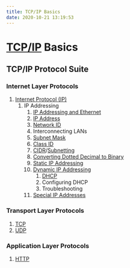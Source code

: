 ```yaml
---
title: TCP/IP Basics
date: 2020-10-21 13:19:53
---
```


# [TCP/IP](20201006074410-tcp_ip_model.md) Basics

## TCP/IP Protocol Suite

### Internet Layer Protocols

1. [Internet Protocol (IP)](2020-10-10--17-59-03Z--internet_protocol.md)
   1. IP Addressing
      1. [IP Addressing and Ethernet](2020-10-22--14-33-28Z--ip_addressing_and_ethernet.md)
      2. [IP Address](2020-10-10--18-03-22Z--ip_address.md)
      3. [Network ID](2020-10-26--12-51-17Z--network_id.md)
      4. Interconnecting LANs
      5. [Subnet Mask](2020-10-26--13-10-55Z--subnet_mask.md)
      6. [Class ID](2020-10-26--13-26-44Z--class_ids.md)
      7. [CIDR](2020-10-26--13-43-51Z--cidr.md)/[Subnetting](2020-10-26--13-45-09Z--subnetting.md)
      8. [Converting Dotted Decimal to Binary](2020-11-03--14-48-46Z--converting_dotted_decimal_to_binary.md)
      9. [Static IP Addressing](2020-11-03--14-50-42Z--static_ip_addressing.md)
      10. [Dynamic IP Addressing](2020-11-03--14-50-56Z--dynamic_ip_addressing.md)
          1. [DHCP](2020-10-21--13-18-28Z--dhcp.md)
          2. Configuring DHCP
          3. Troubleshooting
      11. [Special IP Addresses](2020-11-03--15-05-44Z--special_ip_addresses.md)

### Transport Layer Protocols

1. [TCP](2020-10-10--18-12-22Z--tcp.md)
2. [UDP](2020-10-11--17-36-54Z--udp.md)

### Application Layer Protocols

1. [HTTP](2020-10-21--13-19-41Z--http.md)
